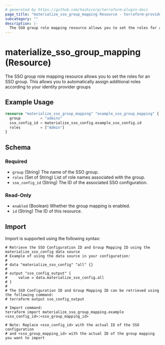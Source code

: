 ```yaml
---
# generated by https://github.com/hashicorp/terraform-plugin-docs
page_title: "materialize_sso_group_mapping Resource - terraform-provider-materialize"
subcategory: ""
description: |-
  The SSO group role mapping resource allows you to set the roles for an SSO group. This allows you to automatically assign additional roles according to your identity provider groups
---
```


# materialize_sso_group_mapping (Resource)

The SSO group role mapping resource allows you to set the roles for an SSO group. This allows you to automatically assign additional roles according to your identity provider groups

## Example Usage

```terraform
resource "materialize_sso_group_mapping" "example_sso_group_mapping" {
  group         = "admins"
  sso_config_id = materialize_sso_config.example_sso_config.id
  roles         = ["Admin"]
}
```

<!-- schema generated by tfplugindocs -->
## Schema

### Required

- `group` (String) The name of the SSO group.
- `roles` (Set of String) List of role names associated with the group.
- `sso_config_id` (String) The ID of the associated SSO configuration.

### Read-Only

- `enabled` (Boolean) Whether the group mapping is enabled.
- `id` (String) The ID of this resource.

## Import

Import is supported using the following syntax:

```shell
# Retrieve the SSO Configuration ID and Group Mapping ID using the materialize_sso_config data source
# Example of using the data source in your configuration:
#
# data "materialize_sso_config" "all" {}
#
# output "sso_config_output" {
#     value = data.materialize_sso_config.all
# }
#
# The SSO Configuration ID and Group Mapping ID can be retrieved using the following command:
# terraform output sso_config_output

# Import command:
terraform import materialize_sso_group_mapping.example <sso_config_id>:<sso_group_mapping_id>

# Note: Replace <sso_config_id> with the actual ID of the SSO configuration
# and <sso_group_mapping_id> with the actual ID of the group mapping you want to import
```
